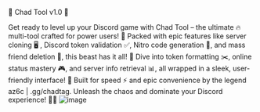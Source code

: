 🎉 Chad Tool v1.0 🎉

Get ready to level up your Discord game with Chad Tool – the ultimate 🔥
multi-tool crafted for power users! 🌟
Packed with epic features like server cloning 🖥️
, Discord token validation ✅,
Nitro code generation 🎁,
and mass friend deletion 👥,
this beast has it all! 🌈 Dive into token formatting ✂️,
online status mastery 🎮,
and server info retrieval 📊,
all wrapped in a sleek, user-friendly interface! 🚀 Built for speed ⚡ and epic convenience by the legend az6c | .gg/chadtag. Unleash the chaos and dominate your Discord experience! 💪🎊
![image](https://github.com/user-attachments/assets/832ad260-012e-497d-87e3-0d0f16b7163b)
